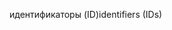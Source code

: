 <span data-ttu-id="33609-101">идентификаторы (ID)</span><span class="sxs-lookup"><span data-stu-id="33609-101">identifiers (IDs)</span></span>